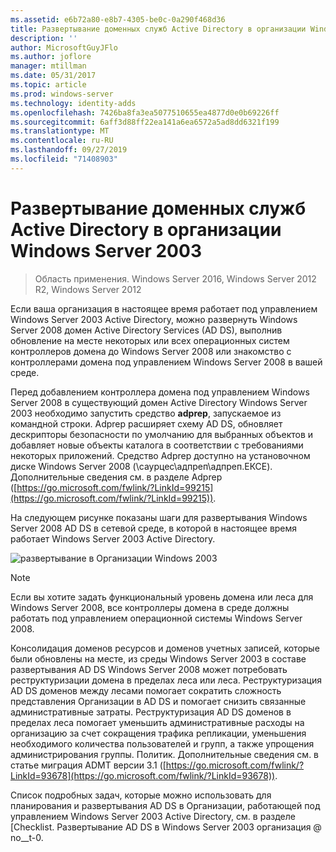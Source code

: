 ```yaml
---
ms.assetid: e6b72a80-e8b7-4305-be0c-0a290f468d36
title: Развертывание доменных служб Active Directory в организации Windows Server 2003
description: ''
author: MicrosoftGuyJFlo
ms.author: joflore
manager: mtillman
ms.date: 05/31/2017
ms.topic: article
ms.prod: windows-server
ms.technology: identity-adds
ms.openlocfilehash: 7426ba8fa3ea5077510655ea4877d0e0b69226ff
ms.sourcegitcommit: 6aff3d88ff22ea141a6ea6572a5ad8dd6321f199
ms.translationtype: MT
ms.contentlocale: ru-RU
ms.lasthandoff: 09/27/2019
ms.locfileid: "71408903"
---
```

# <a name="deploying-ad-ds-in-a-windows-server-2003-organization"></a>Развертывание доменных служб Active Directory в организации Windows Server 2003

>Область применения. Windows Server 2016, Windows Server 2012 R2, Windows Server 2012

Если ваша организация в настоящее время работает под управлением Windows Server 2003 Active Directory, можно развернуть Windows Server 2008 домен Active Directory Services (AD DS), выполнив обновление на месте некоторых или всех операционных систем контроллеров домена до  Windows Server 2008 или знакомство с контроллерами домена под управлением Windows Server 2008 в вашей среде.  
  
Перед добавлением контроллера домена под управлением Windows Server 2008 в существующий домен Active Directory Windows Server 2003 необходимо запустить средство **adprep**, запускаемое из командной строки. Adprep расширяет схему AD DS, обновляет дескрипторы безопасности по умолчанию для выбранных объектов и добавляет новые объекты каталога в соответствии с требованиями некоторых приложений. Средство Adprep доступно на установочном диске Windows Server 2008 (\саурцес\адпреп\адпреп.ЕКСЕ). Дополнительные сведения см. в разделе Adprep ([https://go.microsoft.com/fwlink/?LinkId=99215](https://go.microsoft.com/fwlink/?LinkId=99215)).  
  
На следующем рисунке показаны шаги для развертывания Windows Server 2008 AD DS в сетевой среде, в которой в настоящее время работает Windows Server 2003 Active Directory.  
  
![развертывание в Организации Windows 2003](media/Deploying-AD-DS-in-a-Windows-Server-2003-Organization/900c4eee-1119-4a9a-9310-755597428b71.gif)  
  
> [!NOTE]  
> Если вы хотите задать функциональный уровень домена или леса для Windows Server 2008, все контроллеры домена в среде должны работать под управлением операционной системы Windows Server 2008.  
  
Консолидация доменов ресурсов и доменов учетных записей, которые были обновлены на месте, из среды Windows Server 2003 в составе развертывания AD DS Windows Server 2008 может потребовать реструктуризации домена в пределах леса или леса. Реструктуризация AD DS доменов между лесами помогает сократить сложность представления Организации в AD DS и помогает снизить связанные административные затраты. Реструктуризация AD DS доменов в пределах леса помогает уменьшить административные расходы на организацию за счет сокращения трафика репликации, уменьшения необходимого количества пользователей и групп, а также упрощения администрирования группы. Политик. Дополнительные сведения см. в статье миграция ADMT версии 3.1 ([https://go.microsoft.com/fwlink/?LinkId=93678](https://go.microsoft.com/fwlink/?LinkId=93678)).  
  
Список подробных задач, которые можно использовать для планирования и развертывания AD DS в Организации, работающей под управлением Windows Server 2003 Active Directory, см. в разделе [Checklist. Развертывание AD DS в Windows Server 2003 организация @ no__t-0.  
  


